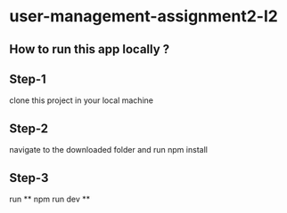 # user-management-assignment2-l2

## How to run this app locally ?
<h2>Step-1</h2>
clone this project in your local machine 
<h2>Step-2</h2>
navigate to the downloaded folder and run 
 npm install
 
<h2>Step-3</h2>
run 
** npm run dev **



